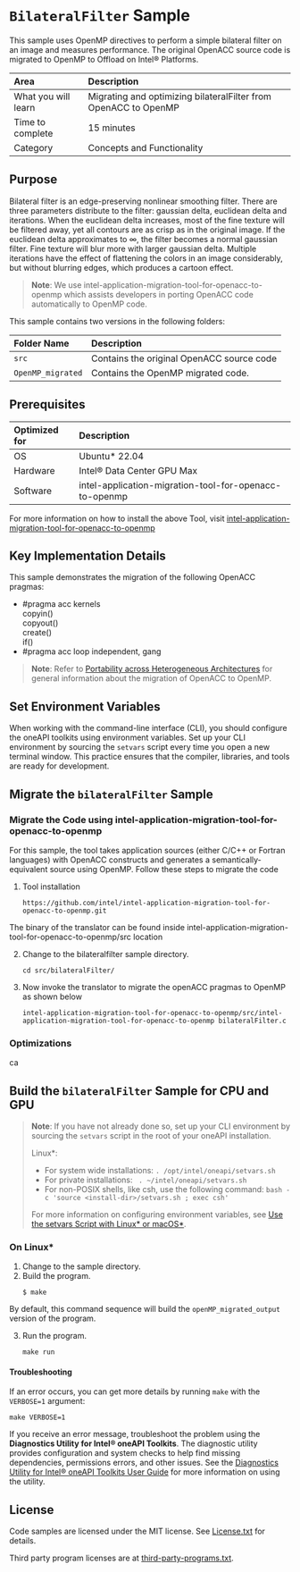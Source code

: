 # `BilateralFilter` Sample
 
 This sample uses OpenMP directives to perform a simple bilateral filter on an image and measures performance. The original OpenACC source code is migrated to OpenMP to Offload on Intel® Platforms.

| Area                  | Description
|:---                       |:---
| What you will learn       | Migrating and optimizing bilateralFilter from OpenACC to OpenMP
| Time to complete          | 15 minutes
| Category                  | Concepts and Functionality

## Purpose

Bilateral filter is an edge-preserving nonlinear smoothing filter. There are three parameters distribute to the filter: gaussian delta, euclidean delta and iterations.
When the euclidean delta increases, most of the fine texture will be filtered away, yet all contours are as crisp as in the original image. If the euclidean delta approximates to ∞, the filter becomes a normal gaussian filter. Fine texture will blur more with larger gaussian delta. Multiple iterations have the effect of flattening the colors in an image considerably, but without blurring edges, which produces a cartoon effect.

> **Note**: We use intel-application-migration-tool-for-openacc-to-openmp which assists developers in porting OpenACC code automatically to OpenMP code. 

This sample contains two versions in the following folders:

| Folder Name                   | Description
|:---                           |:---
| `src`              | Contains the original OpenACC source code 
| `OpenMP_migrated`            | Contains the OpenMP migrated code.

## Prerequisites

| Optimized for              | Description
|:---                        |:---
| OS                         | Ubuntu* 22.04
| Hardware                   | Intel® Data Center GPU Max
| Software                   | intel-application-migration-tool-for-openacc-to-openmp

For more information on how to install the above Tool, visit [intel-application-migration-tool-for-openacc-to-openmp](https://github.com/intel/intel-application-migration-tool-for-openacc-to-openmp)

## Key Implementation Details

This sample demonstrates the migration of the following OpenACC pragmas: 
- #pragma acc kernels \
          copyin()    \
          copyout()   \
          create()    \
          if()
- #pragma acc loop independent, gang


>  **Note**: Refer to [Portability across Heterogeneous Architectures](https://www.intel.com/content/www/us/en/developer/articles/technical/openmp-accelerator-offload.html#gs.n33nuz) for general information about the migration of OpenACC to OpenMP.

## Set Environment Variables

When working with the command-line interface (CLI), you should configure the oneAPI toolkits using environment variables. Set up your CLI environment by sourcing the `setvars` script every time you open a new terminal window. This practice ensures that the compiler, libraries, and tools are ready for development.

## Migrate the `bilateralFilter` Sample

### Migrate the Code using intel-application-migration-tool-for-openacc-to-openmp

For this sample, the tool takes application sources (either C/C++ or Fortran languages) with OpenACC constructs and generates a semantically-equivalent source using OpenMP. Follow these steps to migrate the code

  1. Tool installation
     ```
     https://github.com/intel/intel-application-migration-tool-for-openacc-to-openmp.git
     ```

The binary of the translator can be found inside intel-application-migration-tool-for-openacc-to-openmp/src location
    
  2. Change to the bilateralfilter sample directory.
     ```
     cd src/bilateralFilter/
     ```
  4. Now invoke the translator to migrate the openACC pragmas to OpenMP as shown below
     ```
     intel-application-migration-tool-for-openacc-to-openmp/src/intel-application-migration-tool-for-openacc-to-openmp bilateralFilter.c
     ```
### Optimizations
ca

## Build the `bilateralFilter` Sample for CPU and GPU

> **Note**: If you have not already done so, set up your CLI
> environment by sourcing  the `setvars` script in the root of your oneAPI installation.
>
> Linux*:
> - For system wide installations: `. /opt/intel/oneapi/setvars.sh`
> - For private installations: ` . ~/intel/oneapi/setvars.sh`
> - For non-POSIX shells, like csh, use the following command: `bash -c 'source <install-dir>/setvars.sh ; exec csh'`
>
> For more information on configuring environment variables, see [Use the setvars Script with Linux* or macOS*](https://www.intel.com/content/www/us/en/develop/documentation/oneapi-programming-guide/top/oneapi-development-environment-setup/use-the-setvars-script-with-linux-or-macos.html).

### On Linux*

1. Change to the sample directory.
2. Build the program.
   ```
   $ make
   ```
   
By default, this command sequence will build the `openMP_migrated_output ` version of the program.

3. Run the program.
   ```
   make run
   ```  
   
#### Troubleshooting

If an error occurs, you can get more details by running `make` with
the `VERBOSE=1` argument:
```
make VERBOSE=1
```
If you receive an error message, troubleshoot the problem using the **Diagnostics Utility for Intel® oneAPI Toolkits**. The diagnostic utility provides configuration and system checks to help find missing dependencies, permissions errors, and other issues. See the [Diagnostics Utility for Intel® oneAPI Toolkits User Guide](https://www.intel.com/content/www/us/en/docs/oneapi/user-guide-diagnostic-utility/2024-0/overview.html) for more information on using the utility.

## License
Code samples are licensed under the MIT license. See
[License.txt](https://github.com/oneapi-src/oneAPI-samples/blob/master/License.txt) for details.

Third party program licenses are at [third-party-programs.txt](https://github.com/oneapi-src/oneAPI-samples/blob/master/third-party-programs.txt).
